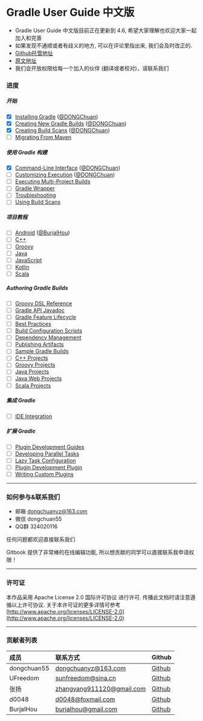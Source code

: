 # Gradle User Guide 中文版

* Gradle User Guide 中文版目前正在更新到 4.6, 希望大家理解也欢迎大家一起加入和完善
* 如果发现不通顺或者有歧义的地方, 可以在评论里指出来, 我们会及时改正的.
* [Github托管地址](https://github.com/DONGChuan/GradleUserGuide)
* [原文地址](https://docs.gradle.org/current/userguide/userguide.html)
* 我们会开放权限给每一个加入的伙伴 \(翻译或者校对\)，请联系我们

### 进度

##### 开始

* [x] [Installing Gradle](https://docs.gradle.org/current/userguide/installation.html) ([@DONGChuan](https://github.com/DONGChuan))
* [x] [Creating New Gradle Builds](https://guides.gradle.org/creating-new-gradle-builds/) ([@DONGChuan](https://github.com/DONGChuan))
* [x] [Creating Build Scans](https://guides.gradle.org/creating-build-scans/) ([@DONGChuan](https://github.com/DONGChuan))
* [ ] [Migrating From Maven](https://guides.gradle.org/migrating-from-maven/)

##### 使用 Gradle 构建

* [x] [Command-Line Interface](https://docs.gradle.org/current/userguide/command_line_interface.html) ([@DONGChuan](https://github.com/DONGChuan))
* [ ] [Customizing Execution](https://docs.gradle.org/current/userguide/userguide.html#customizing-execution) ([@DONGChuan](https://github.com/DONGChuan))
* [ ] [Executing Multi-Project Builds](https://docs.gradle.org/current/userguide/intro_multi_project_builds.html)
* [ ] [Gradle Wrapper](https://docs.gradle.org/current/userguide/gradle_wrapper.html)
* [ ] [Troubleshooting](https://docs.gradle.org/current/userguide/troubleshooting.html)
* [ ] [Using Build Scans](https://docs.gradle.com/build-scan-plugin)

##### 项目教程

* [ ] [Android](https://docs.gradle.org/current/userguide/userguide.html#building-android-projects) ([@BurjalHou](https://github.com/BurjalHou))
* [ ] [C++](https://docs.gradle.org/current/userguide/userguide.html#building-cpp-projects)
* [ ] [Groovy](https://docs.gradle.org/current/userguide/userguide.html#building-groovy-projects)
* [ ] [Java](https://docs.gradle.org/current/userguide/userguide.html#building-java-projects)
* [ ] [JavaScript](https://docs.gradle.org/current/userguide/userguide.html#building-javascript-projects)
* [ ] [Kotlin](https://docs.gradle.org/current/userguide/userguide.html#building-kotlin-projects)
* [ ] [Scala](https://docs.gradle.org/current/userguide/userguide.html#building-scala-projects)

##### Authoring Gradle Builds

* [ ] [Groovy DSL Reference](https://docs.gradle.org/current/dsl/)
* [ ] [Gradle API Javadoc](https://docs.gradle.org/current/javadoc/)
* [ ] [Gradle Feature Lifecycle](https://docs.gradle.org/current/userguide/feature_lifecycle.html)
* [ ] [Best Practices](https://docs.gradle.org/current/userguide/userguide.html#best-practices)
* [ ] [Build Configuration Scripts](https://docs.gradle.org/current/userguide/userguide.html#authoring-build-scripts)
* [ ] [Dependency Management](https://docs.gradle.org/current/userguide/userguide.html#dependency-management)
* [ ] [Publishing Artifacts](https://docs.gradle.org/current/userguide/userguide.html#publishing-artifacts)
* [ ] [Sample Gradle Builds](https://docs.gradle.org/current/userguide/userguide.html#sample-gradle-builds)
* [ ] [C++ Projects](https://docs.gradle.org/current/userguide/userguide.html#cpp-projects)
* [ ] [Groovy Projects](https://docs.gradle.org/current/userguide/userguide.html#groovy-projects)
* [ ] [Java Projects](https://docs.gradle.org/current/userguide/userguide.html#java-projects)
* [ ] [Java Web Projects](https://docs.gradle.org/current/userguide/userguide.html#java-web-projects)
* [ ] [Scala Projects](https://docs.gradle.org/current/userguide/userguide.html#scala-projects)

##### 集成 Gradle

* [ ] [IDE Integration](https://docs.gradle.org/current/userguide/userguide.html#ide-integration)

##### 扩展 Gradle

* [ ] [Plugin Development Guides](https://docs.gradle.org/current/userguide/userguide.html#plugins-tutorials)
* [ ] [Developing Parallel Tasks](https://guides.gradle.org/using-the-worker-api/)
* [ ] [Lazy Task Configuration](https://docs.gradle.org/current/userguide/lazy_configuration.html)
* [ ] [Plugin Development Plugin](https://docs.gradle.org/current/userguide/java_gradle_plugin.html)
* [ ] [Writing Custom Plugins](https://docs.gradle.org/current/userguide/custom_plugins.html)

---

### 如何参与&联系我们

* 邮箱 dongchuanyz@163.com
* 微信 dongchuan55
* QQ群 324020116

任何问题都欢迎直接联系我们

Gitbook 提供了非常棒的在线编辑功能, 所以想贡献的同学可以直接联系我申请权限！

---

### 许可证

本作品采用 Apache License 2.0 国际许可协议 进行许可. 传播此文档时请注意遵循以上许可协议.  关于本许可证的更多详情可参考 [http://www.apache.org/licenses/LICENSE-2.0](http://www.apache.org/licenses/LICENSE-2.0)

---

### 贡献者列表

| 成员 | 联系方式 | Github |
| :--- | :--- | :--- |
| dongchuan55 | dongchuanyz@163.com | [Github](https://github.com/DONGChuan) |
| UFreedom | sunfreedom@sina.cn | [Github](https://github.com/UFreedom) |
| 张扬 | zhangyang911120@gmail.com | [Github](https://github.com/dreamkidd) |
| d0048 | d0048@foxmail.com | [Github](https://github.com/D0048) |
| BurjalHou | burjalhou@gmail.com | [Github](https://github.com/BurjalHou) |



